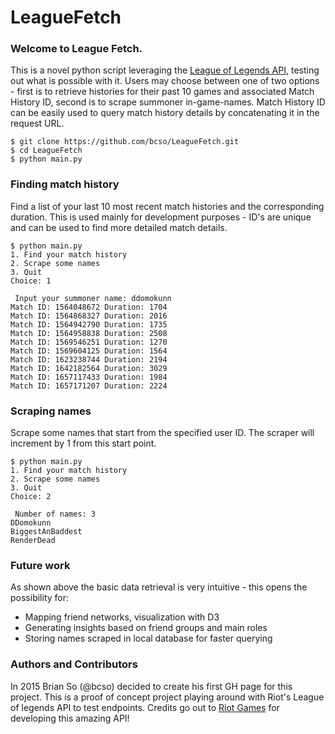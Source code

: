 LeagueFetch
===========

### Welcome to League Fetch.
This is a novel python script leveraging the [League of Legends API](https://developer.riotgames.com/), testing out what is possible with it. Users may choose between one of two options - first is to retrieve histories for their past 10 games and associated Match History ID, second is to scrape summoner in-game-names. Match History ID can be easily used to query match history details by concatenating it in the request URL.

```
$ git clone https://github.com/bcso/LeagueFetch.git
$ cd LeagueFetch
$ python main.py
```

### Finding match history
Find a list of your last 10 most recent match histories and the corresponding duration. This is used mainly for development purposes - ID's are unique and can be used to find more detailed match details.

```
$ python main.py 
1. Find your match history
2. Scrape some names
3. Quit
Choice: 1 

 Input your summoner name: ddomokunn
Match ID: 1564048672 Duration: 1704
Match ID: 1564868327 Duration: 2016
Match ID: 1564942790 Duration: 1735
Match ID: 1564958838 Duration: 2508
Match ID: 1569546251 Duration: 1270
Match ID: 1569604125 Duration: 1564
Match ID: 1623238744 Duration: 2194
Match ID: 1642182564 Duration: 3029
Match ID: 1657117433 Duration: 1984
Match ID: 1657171207 Duration: 2224
```

### Scraping names
Scrape some names that start from the specified user ID. The scraper will increment by 1 from this start point.
```
$ python main.py 
1. Find your match history
2. Scrape some names
3. Quit
Choice: 2

 Number of names: 3
DDomokunn
BiggestAnBaddest
RenderDead
```

### Future work
As shown above the basic data retrieval is very intuitive - this opens the possibility for:
- Mapping friend networks, visualization with D3
- Generating insights based on friend groups and main roles
- Storing names scraped in local database for faster querying

### Authors and Contributors
In 2015 Brian So (@bcso) decided to create his first GH page for this project. This is a proof of concept project playing around with Riot's League of legends API to test endpoints. Credits go out to [Riot Games](http://www.riotgames.com/) for developing this amazing API!
